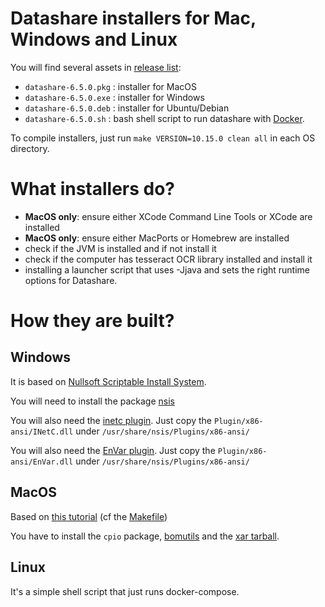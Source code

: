 # Datashare installers for Mac, Windows and Linux

You will find several assets in [release list](https://github.com/ICIJ/datashare-installer/releases):

* `datashare-6.5.0.pkg` : installer for MacOS
* `datashare-6.5.0.exe` : installer for Windows
* `datashare-6.5.0.deb` : installer for Ubuntu/Debian
* `datashare-6.5.0.sh` :  bash shell script to run datashare with [Docker](https://www.docker.com/).

To compile installers, just run `make VERSION=10.15.0 clean all` in each OS directory.

# What installers do?

* **MacOS only**: ensure either XCode Command Line Tools or XCode are installed
* **MacOS only**: ensure either MacPorts or Homebrew are installed
* check if the JVM is installed and if not install it
* check if the computer has tesseract OCR library installed and install it
* installing a launcher script that uses -Jjava and sets the right runtime options for Datashare.

# How they are built?

## Windows

It is based on [Nullsoft Scriptable Install System](http://nsis.sourceforge.net). 

You will need to install the package [nsis](https://packages.ubuntu.com/search?keywords=nsis) 

You will also need the [inetc plugin](http://nsis.sourceforge.net/Inetc_plug-in). Just copy the `Plugin/x86-ansi/INetC.dll` under `/usr/share/nsis/Plugins/x86-ansi/`

You will also need the [EnVar plugin](https://nsis.sourceforge.io/EnVar_plug-in). Just copy the `Plugin/x86-ansi/EnVar.dll` under `/usr/share/nsis/Plugins/x86-ansi/`

## MacOS 

Based on [this tutorial](http://bomutils.dyndns.org/tutorial.html) (cf the [Makefile](mac/Makefile))

You have to install the `cpio` package, [bomutils](https://github.com/hogliux/bomutils) and the [xar tarball](https://storage.googleapis.com/google-code-archive-downloads/v2/code.google.com/xar/xar-1.5.2.tar.gz).

## Linux

It's a simple shell script that just runs docker-compose.